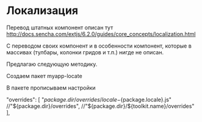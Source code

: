 
Локализация
===========

Перевод штатных компонент описан тут http://docs.sencha.com/extjs/6.2.0/guides/core_concepts/localization.html

С переводом своих компонент и в особенности компонент, которые в массивах (тулбары, колонки гридов и т.п.) нигде не описан.

Предлагаю следующую методику.

Создаем пакет myapp-locate

В пакете прописываем настройки

"overrides": [
    "${package.dir}/overrides/locale-${package.locale}.js"
    //"${package.dir}/overrides",
    //"${package.dir}/${toolkit.name}/overrides"
],
